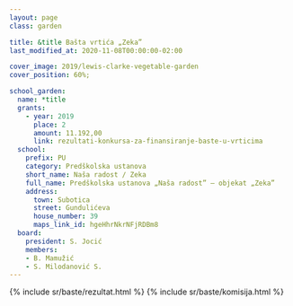 ```yaml
---
layout: page
class: garden

title: &title Bašta vrtića „Zeka”
last_modified_at: 2020-11-08T00:00:00-02:00

cover_image: 2019/lewis-clarke-vegetable-garden
cover_position: 60%;

school_garden:
  name: *title
  grants:
    - year: 2019
      place: 2
      amount: 11.192,00
      link: rezultati-konkursa-za-finansiranje-baste-u-vrticima
  school:
    prefix: PU
    category: Predškolska ustanova
    short_name: Naša radost / Zeka
    full_name: Predškolska ustanova „Naša radost” — objekat „Zeka”
    address:
      town: Subotica
      street: Gundulićeva
      house_number: 39
      maps_link_id: hgeHhrNkrNFjRDBm8
  board:
    president: S. Jocić
    members:
    - B. Mamužić
    - S. Milodanović S.
---
```


{% include sr/baste/rezultat.html %}
{% include sr/baste/komisija.html %}
